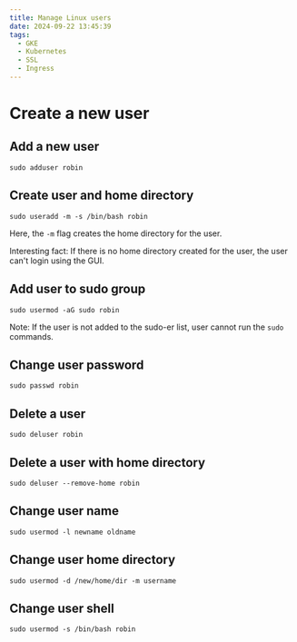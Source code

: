 ```yaml
---
title: Manage Linux users
date: 2024-09-22 13:45:39
tags:
  - GKE
  - Kubernetes
  - SSL
  - Ingress
---
```



# Create a new user

## Add a new user

```shell
sudo adduser robin
```

## Create user and home directory

```shell
sudo useradd -m -s /bin/bash robin
```

Here, the `-m` flag creates the home directory for the user.

Interesting fact: If there is no home directory created for the user, the user can't login using the GUI.


## Add user to sudo group

```shell
sudo usermod -aG sudo robin
```

Note: If the user is not added to the sudo-er list, user cannot run the `sudo` commands.

## Change user password

```shell
sudo passwd robin
```

## Delete a user

```shell
sudo deluser robin
```

## Delete a user with home directory

```shell
sudo deluser --remove-home robin
```

## Change user name

```shell
sudo usermod -l newname oldname
```

## Change user home directory

```shell
sudo usermod -d /new/home/dir -m username
```

## Change user shell

```shell
sudo usermod -s /bin/bash robin
```

